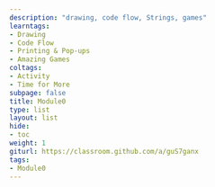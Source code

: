 ```yaml
---
description: "drawing, code flow, Strings, games"
learntags: 
- Drawing
- Code Flow
- Printing & Pop-ups
- Amazing Games
coltags: 
- Activity
- Time for More
subpage: false
title: Module0
type: list
layout: list
hide:
- toc
weight: 1
giturl: https://classroom.github.com/a/guS7ganx
tags: 
- Module0
---
```




                    